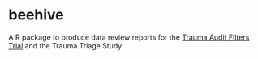 # beehive
A R package to produce data review reports for
the
[Trauma Audit Filters Trial](https://clinicaltrials.gov/ct2/show/study/NCT03235388) and
the Trauma Triage Study.
